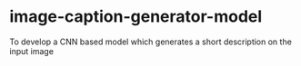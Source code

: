 # image-caption-generator-model
To develop a CNN based model which generates a short description on the input image
